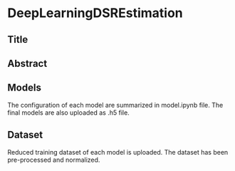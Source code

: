 # DeepLearningDSREstimation

## Title


## Abstract

## Models
The configuration of each model are summarized in model.ipynb file. The final models are also uploaded as .h5 file. 

## Dataset
Reduced training dataset of each model is uploaded. The dataset has been pre-processed and normalized. 
